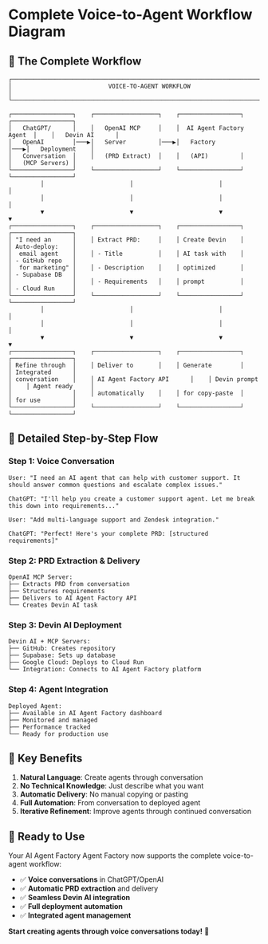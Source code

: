 # Complete Voice-to-Agent Workflow Diagram

## 🎯 **The Complete Workflow**

```
┌─────────────────────────────────────────────────────────────────────────────────┐
│                           VOICE-TO-AGENT WORKFLOW                              │
└─────────────────────────────────────────────────────────────────────────────────┘

┌─────────────────┐    ┌──────────────────┐    ┌─────────────────┐    ┌─────────────────┐
│   ChatGPT/      │    │   OpenAI MCP     │    │  AI Agent Factory Agent  │    │   Devin AI      │
│   OpenAI        │───▶│   Server         │───▶│   Factory       │───▶│   Deployment    │
│   Conversation  │    │   (PRD Extract)  │    │   (API)         │    │   (MCP Servers) │
└─────────────────┘    └──────────────────┘    └─────────────────┘    └─────────────────┘
         │                        │                        │                        │
         │                        │                        │                        │
         ▼                        ▼                        ▼                        ▼
┌─────────────────┐    ┌──────────────────┐    ┌─────────────────┐    ┌─────────────────┐
│ "I need an      │    │ Extract PRD:     │    │ Create Devin    │    │ Auto-deploy:    │
│  email agent    │    │ - Title          │    │ AI task with    │    │ - GitHub repo   │
│  for marketing" │    │ - Description    │    │ optimized       │    │ - Supabase DB   │
│                 │    │ - Requirements   │    │ prompt          │    │ - Cloud Run     │
└─────────────────┘    └──────────────────┘    └─────────────────┘    └─────────────────┘
         │                        │                        │                        │
         │                        │                        │                        │
         ▼                        ▼                        ▼                        ▼
┌─────────────────┐    ┌──────────────────┐    ┌─────────────────┐    ┌─────────────────┐
│ Refine through  │    │ Deliver to       │    │ Generate        │    │ Integrated      │
│ conversation    │    │ AI Agent Factory API      │    │ Devin prompt    │    │ Agent ready     │
│                 │    │ automatically    │    │ for copy-paste  │    │ for use         │
└─────────────────┘    └──────────────────┘    └─────────────────┘    └─────────────────┘
```

## 🔄 **Detailed Step-by-Step Flow**

### **Step 1: Voice Conversation**
```
User: "I need an AI agent that can help with customer support. It should answer common questions and escalate complex issues."

ChatGPT: "I'll help you create a customer support agent. Let me break this down into requirements..."

User: "Add multi-language support and Zendesk integration."

ChatGPT: "Perfect! Here's your complete PRD: [structured requirements]"
```

### **Step 2: PRD Extraction & Delivery**
```
OpenAI MCP Server:
├── Extracts PRD from conversation
├── Structures requirements
├── Delivers to AI Agent Factory API
└── Creates Devin AI task
```

### **Step 3: Devin AI Deployment**
```
Devin AI + MCP Servers:
├── GitHub: Creates repository
├── Supabase: Sets up database
├── Google Cloud: Deploys to Cloud Run
└── Integration: Connects to AI Agent Factory platform
```

### **Step 4: Agent Integration**
```
Deployed Agent:
├── Available in AI Agent Factory dashboard
├── Monitored and managed
├── Performance tracked
└── Ready for production use
```

## 🎯 **Key Benefits**

1. **Natural Language**: Create agents through conversation
2. **No Technical Knowledge**: Just describe what you want
3. **Automatic Delivery**: No manual copying or pasting
4. **Full Automation**: From conversation to deployed agent
5. **Iterative Refinement**: Improve agents through continued conversation

## 🚀 **Ready to Use**

Your AI Agent Factory Agent Factory now supports the complete voice-to-agent workflow:

- ✅ **Voice conversations** in ChatGPT/OpenAI
- ✅ **Automatic PRD extraction** and delivery
- ✅ **Seamless Devin AI integration**
- ✅ **Full deployment automation**
- ✅ **Integrated agent management**

**Start creating agents through voice conversations today!** 🎉
